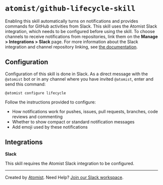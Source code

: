 # `atomist/github-lifecycle-skill`

<!---atomist-skill-readme:start--->

Enabling this skill automatically turns on notifications and provides commands for GitHub activities from Slack. This skill uses the Atomist Slack integration, which needs to be configured before using the skill. To choose channels to receive notifications from repositories, link them on the **Manage > Integrations > Slack** page. For more information about the Slack integration and channel repository linking, see [the documentation](https://docs.atomist.com/user/slack/).

## Configuration

Configuration of this skill is done in Slack. As a direct message with the `@atomist` bot or in any channel where you have invited `@atomist`, enter and send this command:

`@atomist configure lifecycle`

Follow the instructions provided to configure:

- How notifications work for pushes, issues, pull requests, branches, code reviews and commenting
- Whether to show compact or standard notification messages
- Add emoji used by these notifications

## Integrations

**Slack**

This skill requires the Atomist Slack integration to be configured.

<!---atomist-skill-readme:end--->

---

Created by [Atomist][atomist].
Need Help?  [Join our Slack workspace][slack]. 

[atomist]: https://atomist.com/ (Atomist - How Teams Deliver Software)
[slack]: https://join.atomist.com/ (Atomist Community Slack)
 
